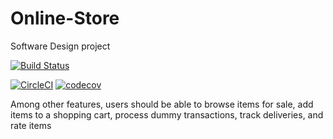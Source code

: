 # Online-Store
Software Design project

[![Build Status](https://img.shields.io/badge/build-passing-pink.svg)](https://github.com/Thembanator1/online-store/actions)

[![CircleCI](https://dl.circleci.com/status-badge/img/gh/Thembanator1/Online-Store/tree/main.svg?style=svg&circle-token=1da0cb0f6f3033f259497861f8db309a217aa93d)](https://dl.circleci.com/status-badge/redirect/gh/Thembanator1/Online-Store/tree/main)
[![codecov](https://codecov.io/gh/Thembanator1/Online-Store/branch/main/graph/badge.svg?token=d6bf52c7-73cf-4796-847c-75e56793f9ba)](https://codecov.io/gh/Thembanator1/Online-Store)


Among other features, users should 
be able to browse items for sale, add items to a shopping cart, process 
dummy transactions, track deliveries, and rate items
